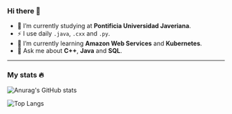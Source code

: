 ### Hi there 👋

- 🔭 I’m currently studying at <b>Pontificia Universidad Javeriana</b>.
- :zap: I use daily `.java`, `.cxx` and `.py`.
- 🌱 I’m currently learning <b>Amazon Web Services</b> and <b>Kubernetes</b>.
- 💬 Ask me about <b>C++</b>, <b>Java</b> and <b>SQL</b>.

---

### My stats :fire: 


![Anurag's GitHub stats](https://github-readme-stats.vercel.app/api?username=nicolasdcubillos&show_icons=true&theme=github_dark)

![Top Langs](https://github-readme-stats.vercel.app/api/top-langs/?username=nicolasdcubillos&layout=compact&theme=github_dark)
